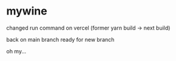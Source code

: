 # mywine

changed run command on vercel (former yarn build -> next build)

back on main branch ready for new branch

oh my...